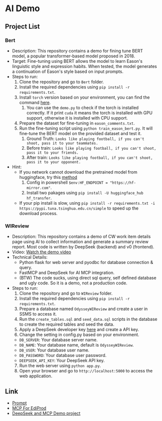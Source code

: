 # AI Demo

## Project List

### Bert

- Description: This repository contains a demo for fining tune BERT model, a popular transformer-based model proposed in 2018.
- Target: Fine-tuning using BERT allows the model to learn Eason's linguistic style and expression habits. When tested, the model generates a continuation of Eason's style based on input prompts.
- Steps to run:
  1. Clone the repository and go to `Bert` folder.
  2. Install the required dependencies using `pip install -r requirements.txt`.
  3. Install `torch` version based on your environment, you can find the command [here](https://pytorch.org/get-started/locally/).
     1. You can use the `demo.py` to check if the torch is installed correctly. If it print `cuda` it means the torch is installed with GPU support, otherwise it is installed with CPU support.
  4. Prepare the dataset for fine-tuning in `eason_comments.txt`.
  5. Run the fine-tuning script using `python train_eason_bert.py`. It will fine-tune the BERT model on the provided dataset and test it.
     1. Ground Truth: `Looks like playing football, if you can't shoot, pass it to your teammates.`
     2. Before train: `Looks like playing football, if you can't shoot, pass it to your friends.`
     3. After train: `Looks like playing football, if you can't shoot, pass it to your opponent.`
- Hint:
  - If you network cannot download the pretrained model from huggingface, try this [method](https://blog.csdn.net/qq_60074111/article/details/138977479)
    1. Config in powershell `$env:HF_ENDPOINT = "https://hf-mirror.com"`.
    2. Install two pakages using `pip install -U huggingface_hub hf_transfer`.
  - If your pip install is slow, using `pip install -r requirements.txt -i https://pypi.tuna.tsinghua.edu.cn/simple` to speed up the download process.  

### WIReview
- Description: This repository contains a demo of CW work item details page using AI to collect information and generate a summary review report. Most code is written by DeepSeek (backend) and v0 (frontend).
- Video: [Watch the demo video](WIReview/demo.mkv)
- Technical Details:
  - Python flask for web server and pyodbc for database connection & query.
  - FastMCP and DeepSeek for AI MCP integration.
  - (BTW) The code sucks, using direct sql query, self defined database and ugly code. So it is a demo, not a production code.
- Steps to run:
  1. Clone the repository and go to `WIReview` folder.
  2. Install the required dependencies using `pip install -r requirements.txt`.
  3. Prepare a database named `OdysseyWIReview` and create a user in SSMS to access it.
  4. Run the `create_tables.sql` and `seed_data.sql` scripts in the database to create the required tables and seed the data.
  5. Apply a DeepSeek developer key [here](https://platform.deepseek.com) and create a API key.
  6. Change the setting in config.py based on your environment.
    - `DB_SERVER`: Your database server name.
    - `DB_NAME`: Your database name, default is `OdysseyWIReview`.
    - `DB_USER`: Your database user name.
    - `DB_PASSWORD`: Your database user password.
    - `DEEPSEEK_API_KEY`: Your DeepSeek API key.
  7. Run the web server using `python app.py`.
  8. Open your browser and go to `http://localhost:5000` to access the web application.

## Link

- [Prompt](https://github.com/WiseTechGlobal/WTG.AI.Prompts)
- [MCP For EdiProd](https://github.com/WiseTechGlobal/Rating.Tools.EdiProd)
- [DeepSeek and MCP Demo project](https://github.com/wink-wink-wink555/ai-github-assistant)